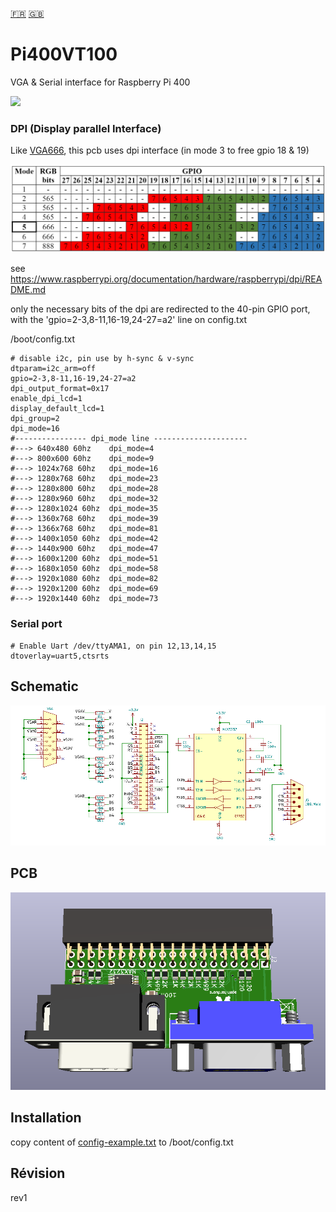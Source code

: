 [:fr:](LISEZMOI.md) [:uk:](README.md)

# Pi400VT100
VGA & Serial interface for Raspberry Pi 400


![](img/Pi400VT100.jpg)

### DPI (Display parallel Interface)
Like [VGA666](https://github.com/fenlogic/vga666), this pcb uses dpi interface (in mode 3 to free gpio 18 & 19)

![](img/dpi-packing.png)

see https://www.raspberrypi.org/documentation/hardware/raspberrypi/dpi/README.md

only the necessary bits of the dpi are redirected to the 40-pin GPIO port, with the 'gpio=2-3,8-11,16-19,24-27=a2' line on config.txt

/boot/config.txt
    
    # disable i2c, pin use by h-sync & v-sync
    dtparam=i2c_arm=off
    gpio=2-3,8-11,16-19,24-27=a2
    dpi_output_format=0x17
    enable_dpi_lcd=1
    display_default_lcd=1
    dpi_group=2
    dpi_mode=16
    #---------------- dpi_mode line ---------------------
    #---> 640x480 60hz    dpi_mode=4
    #---> 800x600 60hz    dpi_mode=9
    #---> 1024x768 60hz   dpi_mode=16
    #---> 1280x768 60hz   dpi_mode=23
    #---> 1280x800 60hz   dpi_mode=28
    #---> 1280x960 60hz   dpi_mode=32
    #---> 1280x1024 60hz  dpi_mode=35
    #---> 1360x768 60hz   dpi_mode=39
    #---> 1366x768 60hz   dpi_mode=81
    #---> 1400x1050 60hz  dpi_mode=42
    #---> 1440x900 60hz   dpi_mode=47
    #---> 1600x1200 60hz  dpi_mode=51
    #---> 1680x1050 60hz  dpi_mode=58
    #---> 1920x1080 60hz  dpi_mode=82
    #---> 1920x1200 60hz  dpi_mode=69
    #---> 1920x1440 60hz  dpi_mode=73

### Serial port

    # Enable Uart /dev/ttyAMA1, on pin 12,13,14,15
    dtoverlay=uart5,ctsrts

## Schematic
![sch](img/sch.PNG)

## PCB
![pcb](img/3D.PNG)

## Installation
copy content of [config-example.txt](img/config-example.txt?raw=true) to /boot/config.txt


## Révision
rev1
